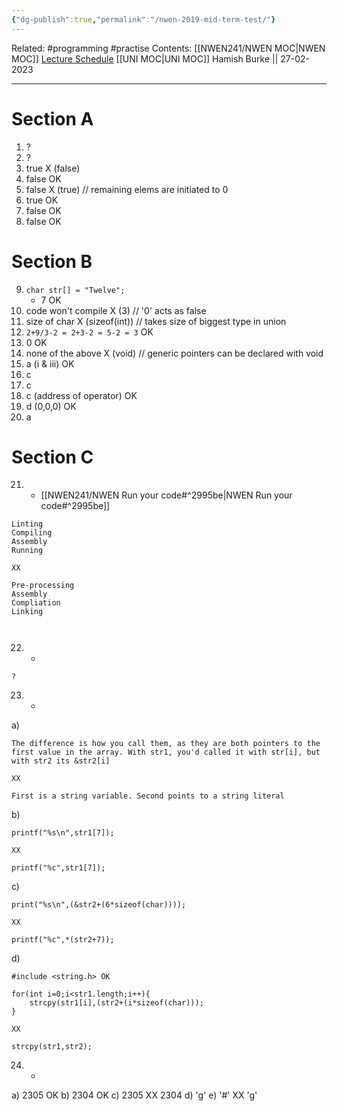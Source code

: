 ```yaml
---
{"dg-publish":true,"permalink":"/nwen-2019-mid-term-test/"}
---
```


Related: #programming #practise 
Contents: [[NWEN241/NWEN MOC\|NWEN MOC]]
[Lecture Schedule](https://ecs.wgtn.ac.nz/Courses/NWEN241_2023T1/LectureSchedule)
[[UNI MOC\|UNI MOC]]
Hamish Burke || 27-02-2023
***

# Section A
1. ? 
2. ?
3. true X (false)
4. false OK
5. false X (true) // remaining elems are initiated to 0
6. true OK
7. false OK
8. false OK

# Section B
9. `char str[] = "Twelve";`
	- 7 OK
10. code won't compile X (3) // '0' acts as false
11. size of char X (sizeof(int)) // takes size of biggest type in union
12.  `2+9/3-2 = 2+3-2 = 5-2 = 3` OK
13. 0 OK
14. none of the above X (void) // generic pointers can be declared with void
15. a (i & iii) OK
16. c
17. c
18. c (address of operator) OK
19. d (0,0,0) OK
20. a

# Section C
21. - [[NWEN241/NWEN Run your code#^2995be\|NWEN Run your code#^2995be]]
```
Linting
Compiling
Assembly
Running

XX

Pre-processing
Assembly
Compliation
Linking



```
22. -
```
?
```
23. -
a)
```
The difference is how you call them, as they are both pointers to the first value in the array. With str1, you'd called it with str[i], but with str2 its &str2[i]

XX

First is a string variable. Second points to a string literal
```
b)
```
printf("%s\n",str1[7]);

XX

printf("%c",str1[7]);
```
c)
```
print("%s\n",(&str2+(6*sizeof(char))));

XX

printf("%c",*(str2+7));
```
d)
```
#include <string.h> OK

for(int i=0;i<str1.length;i++){
	strcpy(str1[i],(str2+(i*sizeof(char)));
}

XX

strcpy(str1,str2);
```
24. -
a) 2305 OK
b) 2304 OK
c) 2305 XX 2304
d) 'g'
e) '#' XX 'g'



